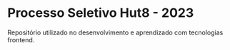 # Processo Seletivo Hut8 - 2023

Repositório utilizado no desenvolvimento e aprendizado com tecnologias frontend.

